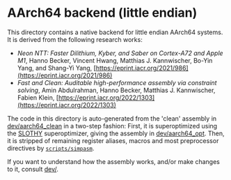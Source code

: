 [//]: # (SPDX-License-Identifier: CC-BY-4.0)

# AArch64 backend (little endian)

This directory contains a native backend for little endian AArch64 systems. It is derived from the following research
works:

- _Neon NTT: Faster Dilithium, Kyber, and Saber on Cortex-A72 and Apple M1_, Hanno Becker, Vincent Hwang, Matthias
  J. Kannwischer, Bo-Yin Yang, and Shang-Yi Yang, [https://eprint.iacr.org/2021/986](https://eprint.iacr.org/2021/986)
- _Fast and Clean: Auditable high-performance assembly via constraint solving_, Amin Abdulrahman, Hanno Becker, Matthias
  J. Kannwischer, Fabien Klein, [https://eprint.iacr.org/2022/1303](https://eprint.iacr.org/2022/1303)

The code in this directory is auto-generated from the 'clean' assembly in [dev/aarch64_clean](../../../dev/aarch64_clean)
in a two-step fashion: First, it is superoptimized using the [SLOTHY](https://github.com/slothy-optimizer/slothy) superoptimizer,
giving the assembly in [dev/aarch64_opt](../../../dev/aarch64_opt). Then, it is stripped of remaining register aliases, macros
and most preprocessor directives by [`scripts/simpasm`](../../../scripts/simpasm).

If you want to understand how the assembly works, and/or make changes to it, consult [dev/](../../../dev).
